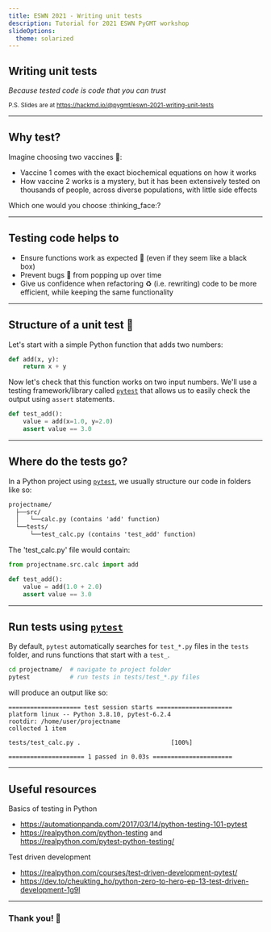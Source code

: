 ```yaml
---
title: ESWN 2021 - Writing unit tests
description: Tutorial for 2021 ESWN PyGMT workshop
slideOptions:
  theme: solarized
---
```


## Writing unit tests

*Because tested code is code that you can trust*

<!-- Put the link to this slide here so people can follow -->
<small> P.S. Slides are at https://hackmd.io/@pygmt/eswn-2021-writing-unit-tests</small>

---

## Why test?

Imagine choosing two vaccines :syringe::

- Vaccine 1 comes with the exact biochemical equations on how it works
- How vaccine 2 works is a mystery, but it has been extensively tested on thousands of people, across diverse populations, with little side effects

Which one would you choose :thinking_face:?

---

## Testing code helps to

- Ensure functions work as expected :green_heart: (even if they seem like a black box)
- Prevent bugs :bug: from popping up over time
- Give us confidence when refactoring :recycle: (i.e. rewriting) code to be more efficient, while keeping the same functionality

---

## Structure of a unit test 🧪

Let's start with a simple Python function that adds two numbers:

```python
def add(x, y):
    return x + y
```

Now let's check that this function works on two input numbers. We'll use a testing framework/library called [`pytest`](https://docs.pytest.org/en/6.2.x/) that allows us to easily check the output using `assert` statements.

```python
def test_add():
    value = add(x=1.0, y=2.0)
    assert value == 3.0
```

---

## Where do the tests go?

In a Python project using [`pytest`](https://docs.pytest.org/en/6.2.x/), we usually structure our code in folders like so:

```markdown
projectname/
  ├──src/
  │   └──calc.py (contains 'add' function)
  └──tests/
      └──test_calc.py (contains 'test_add' function)
```

The 'test_calc.py' file would contain:

```python
from projectname.src.calc import add

def test_add():
    value = add(1.0 + 2.0)
    assert value == 3.0
```

---

## Run tests using [`pytest`](https://docs.pytest.org/en/6.2.x/)

By default, `pytest` automatically searches for `test_*.py` files in the `tests` folder, and runs functions that start with a `test_`.

```bash
cd projectname/  # navigate to project folder
pytest           # run tests in tests/test_*.py files
```

will produce an output like so:

```python-traceback
==================== test session starts =====================
platform linux -- Python 3.8.10, pytest-6.2.4
rootdir: /home/user/projectname
collected 1 item

tests/test_calc.py .                         [100%]

===================== 1 passed in 0.03s ======================
```


---

## Useful resources

Basics of testing in Python

- https://automationpanda.com/2017/03/14/python-testing-101-pytest
- https://realpython.com/python-testing and https://realpython.com/pytest-python-testing/

Test driven development

- https://realpython.com/courses/test-driven-development-pytest/
- https://dev.to/cheukting_ho/python-zero-to-hero-ep-13-test-driven-development-1g9l

---

### Thank you! :sheep:
